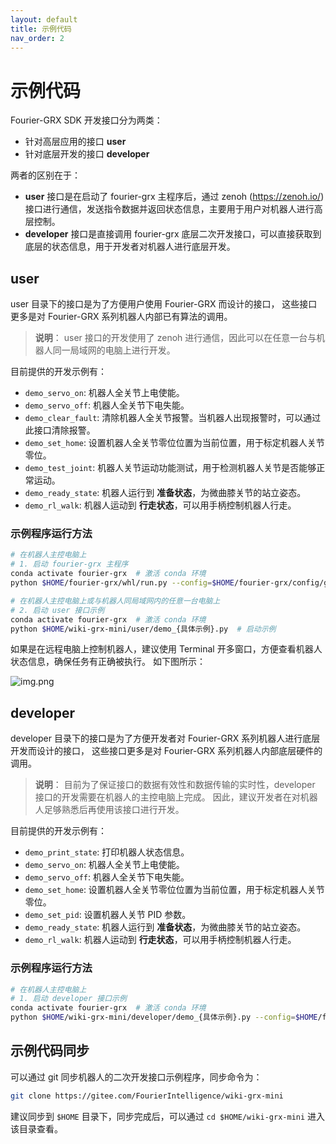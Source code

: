 ```yaml
---
layout: default
title: 示例代码
nav_order: 2
---
```


# 示例代码

Fourier-GRX SDK 开发接口分为两类：

- 针对高层应用的接口 **user**
- 针对底层开发的接口 **developer**

两者的区别在于：

- **user** 接口是在启动了 fourier-grx 主程序后，通过 zenoh (https://zenoh.io/) 接口进行通信，发送指令数据并返回状态信息，主要用于用户对机器人进行高层控制。
- **developer** 接口是直接调用 fourier-grx 底层二次开发接口，可以直接获取到底层的状态信息，用于开发者对机器人进行底层开发。

## user

user 目录下的接口是为了方便用户使用 Fourier-GRX 而设计的接口，
这些接口更多是对 Fourier-GRX 系列机器人内部已有算法的调用。

> **说明**：
> user 接口的开发使用了 zenoh 进行通信，因此可以在任意一台与机器人同一局域网的电脑上进行开发。

目前提供的开发示例有：

- `demo_servo_on`: 机器人全关节上电使能。
- `demo_servo_off`: 机器人全关节下电失能。
- `demo_clear_fault`: 清除机器人全关节报警。当机器人出现报警时，可以通过此接口清除报警。
- `demo_set_home`: 设置机器人全关节零位位置为当前位置，用于标定机器人关节零位。
- `demo_test_joint`: 机器人关节运动功能测试，用于检测机器人关节是否能够正常运动。
- `demo_ready_state`: 机器人运行到 **准备状态**，为微曲膝关节的站立姿态。
- `demo_rl_walk`: 机器人运动到 **行走状态**，可以用手柄控制机器人行走。

### 示例程序运行方法

```bash
# 在机器人主控电脑上
# 1. 启动 fourier-grx 主程序
conda activate fourier-grx  # 激活 conda 环境
python $HOME/fourier-grx/whl/run.py --config=$HOME/fourier-grx/config/grmini1/config_GRMini1_{具体机型}_sdk.yaml  # 启动 fourier-grx 主程序

# 在机器人主控电脑上或与机器人同局域网内的任意一台电脑上
# 2. 启动 user 接口示例
conda activate fourier-grx  # 激活 conda 环境
python $HOME/wiki-grx-mini/user/demo_{具体示例}.py  # 启动示例
```

如果是在远程电脑上控制机器人，建议使用 Terminal 开多窗口，方便查看机器人状态信息，确保任务有正确被执行。
如下图所示：

![img.png](picture/img.png)

## developer

developer 目录下的接口是为了方便开发者对 Fourier-GRX 系列机器人进行底层开发而设计的接口，
这些接口更多是对 Fourier-GRX 系列机器人内部底层硬件的调用。

> **说明**：
> 目前为了保证接口的数据有效性和数据传输的实时性，developer 接口的开发需要在机器人的主控电脑上完成。
> 因此，建议开发者在对机器人足够熟悉后再使用该接口进行开发。

目前提供的开发示例有：

- `demo_print_state`: 打印机器人状态信息。
- `demo_servo_on`: 机器人全关节上电使能。
- `demo_servo_off`: 机器人全关节下电失能。
- `demo_set_home`: 设置机器人全关节零位位置为当前位置，用于标定机器人关节零位。
- `demo_set_pid`: 设置机器人关节 PID 参数。
- `demo_ready_state`: 机器人运行到 **准备状态**，为微曲膝关节的站立姿态。
- `demo_rl_walk`: 机器人运动到 **行走状态**，可以用手柄控制机器人行走。

### 示例程序运行方法

```bash
# 在机器人主控电脑上
# 1. 启动 developer 接口示例
conda activate fourier-grx  # 激活 conda 环境
python $HOME/wiki-grx-mini/developer/demo_{具体示例}.py --config=$HOME/fourier-grx/config/grmini1/config_GRMini1_{具体机型}_sdk.yaml  # 启动示例
```

## 示例代码同步

可以通过 git 同步机器人的二次开发接口示例程序，同步命令为：

```bash
git clone https://gitee.com/FourierIntelligence/wiki-grx-mini
```

建议同步到 `$HOME` 目录下，同步完成后，可以通过 `cd $HOME/wiki-grx-mini` 进入该目录查看。


